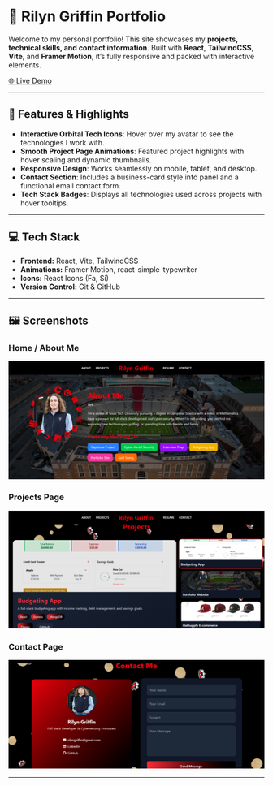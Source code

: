 # 🌟 Rilyn Griffin Portfolio

Welcome to my personal portfolio! This site showcases my **projects, technical skills, and contact information**. Built with **React**, **TailwindCSS**, **Vite**, and **Framer Motion**, it’s fully responsive and packed with interactive elements.  

[🌐 Live Demo](https://rilyngriffin.vercel.app)

---

## 🎨 Features & Highlights

- **Interactive Orbital Tech Icons**: Hover over my avatar to see the technologies I work with.  
- **Smooth Project Page Animations**: Featured project highlights with hover scaling and dynamic thumbnails.  
- **Responsive Design**: Works seamlessly on mobile, tablet, and desktop.  
- **Contact Section**: Includes a business-card style info panel and a functional email contact form.  
- **Tech Stack Badges**: Displays all technologies used across projects with hover tooltips.  

---

## 💻 Tech Stack

- **Frontend:** React, Vite, TailwindCSS  
- **Animations:** Framer Motion, react-simple-typewriter  
- **Icons:** React Icons (Fa, Si)    
- **Version Control:** Git & GitHub  

---

## 🖼️ Screenshots

### Home / About Me
![Home Screenshot](screenshots/ssabout.png)

### Projects Page
![Projects Screenshot](screenshots/ssprojects.png)

### Contact Page
![Contact Screenshot](screenshots/sscontact.png)

---